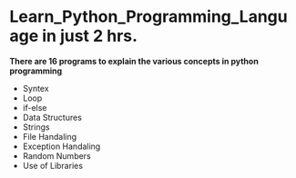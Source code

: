 # Learn_Python_Programming_Language in just 2 hrs.
**There are 16 programs to explain the various concepts in python programming**
- Syntex 
- Loop
- if-else
- Data Structures
- Strings
- File Handaling
- Exception Handaling
- Random Numbers
- Use of Libraries
